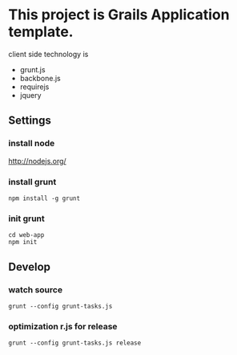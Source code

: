 # This project is Grails Application template.

client side technology is
* grunt.js
* backbone.js
* requirejs
* jquery

## Settings

### install node
http://nodejs.org/

### install grunt

    npm install -g grunt

### init grunt

    cd web-app
    npm init

## Develop

### watch source

    grunt --config grunt-tasks.js

### optimization r.js for release

    grunt --config grunt-tasks.js release
